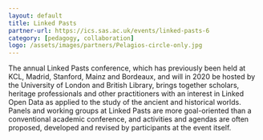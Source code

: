 ```yaml
---
layout: default
title: Linked Pasts
partner-url: https://ics.sas.ac.uk/events/linked-pasts-6
category: [pedagogy, collaboration]
logo: /assets/images/partners/Pelagios-circle-only.jpg
---
```


The annual Linked Pasts conference, which has previously been held at KCL, Madrid, Stanford, Mainz and Bordeaux, and will in 2020 be hosted by the University of London and British Library, brings together scholars, heritage professionals and other practitioners with an interest in Linked Open Data as applied to the study of the ancient and historical worlds. Panels and working groups at Linked Pasts are more goal-oriented than a conventional academic conference, and activities and agendas are often proposed, developed and revised by participants at the event itself.
